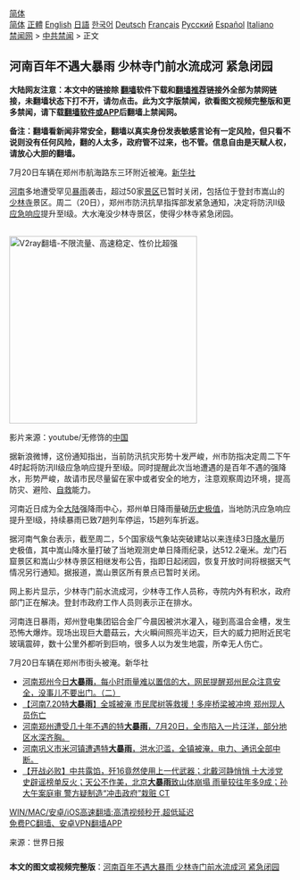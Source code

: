  <!-- 面包屑导航 --> <div class="breadcrumb"><!-- GTranslate: https://gtranslate.io/ -->  <div class="switcher notranslate">  <div class="selected">  <a href="#" onclick="return false;"> 简体</a>  </div>  <div class="option">  <a href="https://www.bannedbook.org" onclick="doGTranslate('zh-CN|zh-CN');jQuery('div.switcher div.selected a').html(jQuery(this).html());return false;" title="简体中文" class="nturl selected"> 简体</a>  <a href="https://www.bannedbook.org/zh-tw/" onclick="doGTranslate('zh-CN|zh-TW');jQuery('div.switcher div.selected a').html(jQuery(this).html());return false;" title="繁體中文" class="nturl"> 正體</a>  <a href="https://www.bannedbook.org/en/" onclick="doGTranslate('zh-CN|en');jQuery('div.switcher div.selected a').html(jQuery(this).html());return false;" title="English" class="nturl"> English</a>  <a href="https://www.bannedbook.org/ja/" onclick="doGTranslate('zh-CN|ja');jQuery('div.switcher div.selected a').html(jQuery(this).html());return false;" title="日本語" class="nturl"> 日語</a>  <a href="https://www.bannedbook.org/ko/" onclick="doGTranslate('zh-CN|ko');jQuery('div.switcher div.selected a').html(jQuery(this).html());return false;" title="한국어" class="nturl"> 한국어</a>  <a href="https://www.bannedbook.org/de/" onclick="doGTranslate('zh-CN|de');jQuery('div.switcher div.selected a').html(jQuery(this).html());return false;" title="Deutsch" class="nturl"> Deutsch</a>  <a href="https://www.bannedbook.org/fr/" onclick="doGTranslate('zh-CN|fr');jQuery('div.switcher div.selected a').html(jQuery(this).html());return false;" title="Français" class="nturl"> Français</a>  <a href="https://www.bannedbook.org/ru/" onclick="doGTranslate('zh-CN|ru');jQuery('div.switcher div.selected a').html(jQuery(this).html());return false;" title="Русский" class="nturl"> Русский</a>  <a href="https://www.bannedbook.org/es/" onclick="doGTranslate('zh-CN|es');jQuery('div.switcher div.selected a').html(jQuery(this).html());return false;" title="Español" class="nturl"> Español</a>  <a href="https://www.bannedbook.org/it/" onclick="doGTranslate('zh-CN|it');jQuery('div.switcher div.selected a').html(jQuery(this).html());return false;" title="Italiano" class="nturl"> Italiano</a>  </div>  </div>      <div class='breadcrumb-sub'><!-- Breadcrumb NavXT 6.3.0 --> <a href="https://www.bannedbook.org/" class="home">禁闻网</a> &gt; <a href="https://www.bannedbook.org/bnews/cbnews/" class="category">中共禁闻</a> &gt; 正文</div></div><h2>河南百年不遇大暴雨 少林寺门前水流成河 紧急闭园</h2> <p class="notice"><b>大陆网友注意：本文中的链接除 <a href="https://github.com/bannedbook/fanqiang" >翻墙</a>软件下载和<a href="https://github.com/killgcd/justmysocks/blob/master/README.md">翻墙推荐</a>链接外全部为禁网链接，未翻墙状态下打不开，请勿点击。此为文字版禁闻，欲看图文视频完整版和更多禁闻，请下载<a href="https://github.com/bannedbook/fanqiang">翻墙软件或APP</a>后翻墙上禁闻网。</p><p>备注：翻墙看新闻非常安全，翻墙以真实身份发表敏感言论有一定风险，但只看不说则没有任何风险，翻的人太多，政府管不过来，也不管。信息自由是天赋人权，请放心大胆的翻墙。</b></p>  <div class="entry"> <p id="conimg">7月20日车辆在郑州市航海路东三环附近被淹。<a href="https://www.bannedbook.org/bnews/tag/%e6%96%b0%e5%8d%8e%e7%a4%be/" class="st_tag internal_tag" rel="tag" title="标签 新华社 下的日志">新华社</a></p> <p><a href="https://www.bannedbook.org/bnews/tag/%e6%b2%b3%e5%8d%97/" class="st_tag internal_tag" rel="tag" title="标签 河南 下的日志">河南</a>多地遭受罕见<a href="https://www.bannedbook.org/bnews/tag/%E6%9A%B4%E9%9B%A8/" class="st_tag internal_tag" rel="tag" title="标签 暴雨 下的日志">暴雨</a>袭击，超过50家<a href="https://www.bannedbook.org/bnews/tag/%e6%99%af%e5%8c%ba/" class="st_tag internal_tag" rel="tag" title="标签 景区 下的日志">景区</a>已暂时关闭，包括位于登封市嵩山的<a href="https://www.bannedbook.org/bnews/tag/%e5%b0%91%e6%9e%97%e5%af%ba/" class="st_tag internal_tag" rel="tag" title="标签 少林寺 下的日志">少林寺</a>景区。周二（20日），郑州市防汛抗旱指挥部发紧急通知，决定将防汛Ⅱ级<a href="https://www.bannedbook.org/bnews/tag/%E5%BA%94%E6%80%A5%E5%93%8D%E5%BA%94/" class="st_tag internal_tag" rel="tag" title="标签 应急响应 下的日志">应急响应</a>提升至I级。大水淹没少林寺景区，使得少林寺紧急闭园。</p> <p></p>  <p><br/><a href="https://github.com/bannedbook/fanqiang/wiki/V2ray%E6%9C%BA%E5%9C%BA"><img src="https://raw.githubusercontent.com/bannedbook/fanqiang/master/v2ss/images/v2free.jpg" width="336" alt="V2ray翻墙-不限流量、高速稳定、性价比超强"></a><br/></p> <p>影片来源：youtube/无修饰的<span class='wp_keywordlink_affiliate'><a href="https://www.bannedbook.org/" title="中国" target="_blank">中国</a></span></p> <p>据新浪微博，这份通知指出，当前防汛抗灾形势十发严峻，州市防指决定周二下午4时起将防汛Ⅱ级应急响应提升至I级。同时提醒此次当地遭遇的是百年不遇的强降水，形势严峻，故请市民尽量留在家中或者安全的地方，注意观察周边环境，提高防灾、避险、<span class='wp_keywordlink'><a href="https://www.bannedbook.org/forum5/topic42.html" title="萨斯、诚信与自救" target="_blank">自救</a></span>能力。</p>  <p>河南近日成为全<span class='wp_keywordlink_affiliate'><a href="https://www.bannedbook.org/" title="大陆" target="_blank">大陆</a></span>强降雨中心，郑州单日降雨量破<a href="https://www.bannedbook.org/bnews/tag/%E5%8E%86%E5%8F%B2%E6%9E%81%E5%80%BC/" class="st_tag internal_tag" rel="tag" title="标签 历史极值 下的日志">历史极值</a>，当地防汛应急响应提升至Ⅰ级，持续暴雨已致7趟列车停运，15趟列车折返。</p> <p>据河南气象台表示，截至周二，5个国家级气象站突破建站以来连续3日<a href="https://www.bannedbook.org/bnews/tag/%E9%99%8D%E6%B0%B4%E9%87%8F/" class="st_tag internal_tag" rel="tag" title="标签 降水量 下的日志">降水量</a>历史极值，其中嵩山降水量打破了当地观测史单日降雨纪录，达512.2毫米。龙门石窟景区和嵩山少林寺景区相继发布公告，指即日起闭园，恢复开放时间将根据天气情况另行通知。据报道，嵩山景区所有景点已暂时关闭。</p> <p>网上影片显示，少林寺门前水流成河，少林寺工作人员称，寺院内外有积水，政府部门正在解决。登封市政府工作人员则表示正在排水。</p>  <p>河南连日暴雨，郑州登电集团铝合金厂今晨因被洪水灌入，碰到高温合金槽，发生恐怖大爆炸。现场出现巨大蘑菇云，大火瞬间照亮半边天，巨大的威力把附近民宅玻璃震碎，数十公里外都听到巨响，很多人以为发生地震，所幸无人伤亡。</p> <p>7月20日车辆在郑州市街头被淹。新华社</p> <ul class='op-related-articles' title='相关阅读'> <li><a href='https://www.bannedbook.org/bnews/bannedvideo/20210721/1590949.html' target='_blank'>河南郑州今日<b>大暴雨</b>，每小时雨量难以置信的大，网民提醒郑州民众注意安全，没事儿不要出门。（二）</a></li> <li><a href='https://www.bannedbook.org/bnews/comments/20210721/1590893.html' target='_blank'>【河南7.20特<b>大暴雨</b>】全城被淹 市民爬树等救援！多座桥梁被冲垮 郑州现人员伤亡</a></li> <li><a href='https://www.bannedbook.org/bnews/bannedvideo/20210720/1590843.html' target='_blank'>河南郑州遭受几十年不遇的特<b>大暴雨</b>，7月20日，全市陷入一片汪洋，部分地区水深齐胸。</a></li> <li><a href='https://www.bannedbook.org/bnews/bannedvideo/20210720/1590842.html' target='_blank'>河南巩义市米河镇遭遇特<b>大暴雨</b>，洪水氾滥，全镇被淹，电力、通讯全部中断。</a></li> <li><a href='https://www.bannedbook.org/bnews/bannedvideo/20210720/1590446.html' target='_blank'>【开战必败】中共露馅，歼16竟然使用上一代武器；北戴河静悄悄 十大涉党史辟谣榜单反火；天公不作美，北京<b>大暴雨</b>致山体崩塌 雨量较往年多9成；孙大午案庭审 警方疑制造“冲击政府”栽赃 CT</a></li> </ul> <p class="texttj"> <a href="https://github.com/bannedbook/fanqiang/wiki/V2ray%E6%9C%BA%E5%9C%BA" target="_blank">WIN/MAC/安卓/iOS高速翻墙:高清视频秒开,超低延迟</a><br/> <a href="https://github.com/bannedbook/fanqiang/wiki/%E7%A6%81%E9%97%BB%E7%BD%91%E5%AE%89%E5%8D%93%E7%BF%BB%E5%A2%99%E6%96%B0%E9%97%BBAPP" target="_blank">免费PC翻墙、安卓VPN翻墙APP</a></p> <p> 来源：世界日报 </p><a name='sharetosocial'></a>  <div style="margin-bottom:5px;padding-bottom:5px;clear:both"> <div id="archive-pix-1" class="banner-ads"> <!-- AuctionX Display platform tag START --> <div id="26318x728x90x621x_ADSLOT2" clicktrack="%%CLICK_URL_ESC%%"></div> <!-- AuctionX Display platform tag END --> </div> <div id="archive-pix-2" class="banner-ads"> <!-- AuctionX Display platform tag START --> <div id="26315x300x250x621x_ADSLOT2" clicktrack="%%CLICK_URL_ESC%%"></div> <!-- AuctionX Display platform tag END --> </div> </div>  <div id="archive-pix-1" class="banner-ads"> <!-- AuctionX Display platform tag START --> <div id="26318x728x90x621x_ADSLOT3" clicktrack="%%CLICK_URL_ESC%%"></div> <!-- AuctionX Display platform tag END --> </div> <div><b>本文的图文或视频完整版</b>：<a href='https://www.bannedbook.org/bnews/cbnews/20210721/1590962.html'>河南百年不遇大暴雨 少林寺门前水流成河 紧急闭园</a></div>  </div><!--END ENTRY--> 